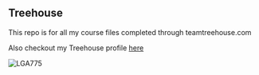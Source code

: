 ## Treehouse

This repo is for all my course files completed through teamtreehouse.com

Also checkout my Treehouse profile [here](https://teamtreehouse.com/kevindreyer)

![LGA775](https://user-images.githubusercontent.com/7528430/58584503-437c9500-820b-11e9-806e-8b57a4c13684.PNG)

